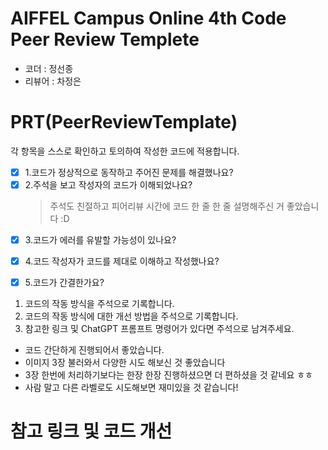 # AIFFEL Campus Online 4th Code Peer Review Templete
- 코더 : 정선종
- 리뷰어 : 차정은


# PRT(PeerReviewTemplate)
각 항목을 스스로 확인하고 토의하여 작성한 코드에 적용합니다.
- [x] 1.코드가 정상적으로 동작하고 주어진 문제를 해결했나요?
- [x] 2.주석을 보고 작성자의 코드가 이해되었나요?
  > 주석도 친절하고 피어리뷰 시간에 코드 한 줄 한 줄 설명해주신 거 좋았습니다 :D
- [x] 3.코드가 에러를 유발할 가능성이 있나요?
  > 
- [x] 4.코드 작성자가 코드를 제대로 이해하고 작성했나요?
  > 
- [x] 5.코드가 간결한가요?
  > 

1. 코드의 작동 방식을 주석으로 기록합니다.
2. 코드의 작동 방식에 대한 개선 방법을 주석으로 기록합니다.
3. 참고한 링크 및 ChatGPT 프롬프트 명령어가 있다면 주석으로 남겨주세요.


* 코드 간단하게 진행되어서 좋았습니다. 
* 이미지 3장 불러와서 다양한 시도 해보신 것 좋았습니다 
* 3장 한번에 처리하기보다는 한장 한장 진행하셨으면 더 편하셨을 것 같네요 ㅎㅎ
* 사람 말고 다른 라벨로도 시도해보면 재미있을 것 같습니다!


# 참고 링크 및 코드 개선
```python

```
